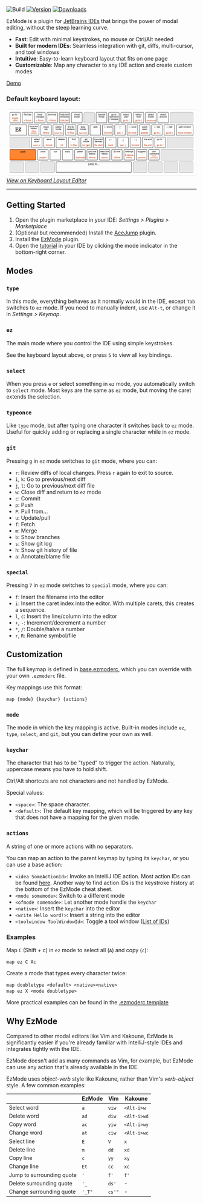 ![Build](https://github.com/ivw/ezmode-intellij/workflows/Build/badge.svg)
[![Version](https://img.shields.io/jetbrains/plugin/v/27497.svg)](https://plugins.jetbrains.com/plugin/27497)
[![Downloads](https://img.shields.io/jetbrains/plugin/d/27497.svg)](https://plugins.jetbrains.com/plugin/27497)

EzMode is a plugin for [JetBrains IDEs](https://www.jetbrains.com/ides/) that brings the power of modal editing, without
the steep learning curve.

- **Fast**: Edit with minimal keystrokes, no mouse or Ctrl/Alt needed
- **Built for modern IDEs**: Seamless integration with git, diffs, multi-cursor, and tool windows
- **Intuitive**: Easy-to-learn keyboard layout that fits on one page
- **Customizable**: Map any character to any IDE action and create custom modes

[Demo](https://github.com/user-attachments/assets/9695bfb2-c1b6-4932-87b0-67ec47d6f5b4)

### Default keyboard layout:

![Keyboard layout](KeyboardLayout.png)
*[View on Keyboard Layout Editor](https://www.keyboard-layout-editor.com/#/gists/921b61bce0466d1a2678bc081b256d29)*

---

## Getting Started

1. Open the plugin marketplace in your IDE: *Settings > Plugins > Marketplace*
2. (Optional but recommended) Install the [AceJump](https://github.com/acejump/AceJump) plugin.
3. Install the [EzMode](https://plugins.jetbrains.com/plugin/27497-ezmode) plugin.
4. Open the [tutorial](src/main/resources/com/github/ivw/ezmode/actions/tutorial.md) in your IDE by clicking the mode
   indicator in the bottom-right corner.

## Modes

### `type`

In this mode, everything behaves as it normally would in the IDE,
except `Tab` switches to `ez` mode. If you need to manually indent, use `Alt-t`,
or change it in *Settings > Keymap*.

### `ez`

The main mode where you control the IDE using simple keystrokes.

See the keyboard layout above, or press `5` to view all key bindings.

### `select`

When you press `e` or select something in `ez` mode, you automatically switch to `select` mode.
Most keys are the same as `ez` mode, but moving the caret extends the selection.

### `typeonce`

Like `type` mode, but after typing one character it switches back to `ez` mode.
Useful for quickly adding or replacing a single character while in `ez` mode.

### `git`

Pressing `g` in `ez` mode switches to `git` mode, where you can:

- `r`: Review diffs of local changes. Press `r` again to exit to source.
- `i`, `k`: Go to previous/next diff
- `j`, `l`: Go to previous/next diff file
- `w`: Close diff and return to `ez` mode
- `c`: Commit
- `p`: Push
- `P`: Pull from…
- `u`: Update/pull
- `f`: Fetch
- `m`: Merge
- `b`: Show branches
- `s`: Show git log
- `h`: Show git history of file
- `a`: Annotate/blame file

### `special`

Pressing `7` in `ez` mode switches to `special` mode, where you can:

- `f`: Insert the filename into the editor
- `i`: Insert the caret index into the editor. With multiple carets, this creates a sequence.
- `l`, `c`: Insert the line/column into the editor
- `+`, `-`: Increment/decrement a number
- `*`, `/`: Double/halve a number
- `r`, `R`: Rename symbol/file

## Customization

The full keymap is defined in [base.ezmoderc](src/main/resources/com/github/ivw/ezmode/config/base.ezmoderc),
which you can override with your own `.ezmoderc` file.

Key mappings use this format:

```
map {mode} {keychar} {actions}
```

### `mode`

The mode in which the key mapping is active. Built-in modes include `ez`, `type`, `select`, and `git`, but you can
define your own as well.

### `keychar`

The character that has to be "typed" to trigger the action. Naturally, uppercase means you have to hold shift.

Ctrl/Alt shortcuts are not characters and not handled by EzMode.

Special values:

- `<space>`: The space character.
- `<default>`: The default key mapping, which will be triggered by any key that does not have a mapping for the given
  mode.

### `actions`

A string of one or more actions with no separators.

You can map an action to the parent keymap by typing its `keychar`,
or you can use a base action:

- `<idea SomeActionId>`: Invoke an IntelliJ IDE action. Most action IDs can be
  found [here](https://github.com/JetBrains/intellij-community/blob/master/platform/platform-resources/src/keymaps/%24default.xml).
  Another way to find action IDs is the keystroke history at the bottom of the EzMode cheat sheet.
- `<mode somemode>`: Switch to a different mode
- `<ofmode somemode>`: Let another mode handle the `keychar`
- `<native>`: Insert the `keychar` into the editor
- `<write Hello word!>`: Insert a string into the editor
- `<toolwindow ToolWindowId>`: Toggle a tool window ([List of IDs](https://github.com/JetBrains/intellij-community/blob/master/platform/ide-core/src/com/intellij/openapi/wm/ToolWindowId.java))

### Examples

Map `C` (Shift + c) in `ez` mode to select all (`A`) and copy (`c`):

```
map ez C Ac
```

Create a mode that types every character twice:

```
map doubletype <default> <native><native>
map ez X <mode doubletype>
```

More practical examples can be found in
the [.ezmoderc template](src/main/resources/com/github/ivw/ezmode/config/template.ezmoderc)

## Why EzMode

Compared to other modal editors like Vim and Kakoune, EzMode is significantly easier if you're already familiar with
IntelliJ-style IDEs and integrates tightly with the IDE.

EzMode doesn't add as many commands as Vim, for example, but EzMode can use any action that's already available in the IDE.

EzMode uses *object-verb* style like Kakoune, rather than Vim's *verb-object* style. A few common examples:

|                           | EzMode | Vim    | Kakoune     |
|---------------------------|--------|--------|-------------|
| Select word               | `a`    | `viw`  | `<Alt-i>w`  |
| Delete word               | `ad`   | `diw`  | `<Alt-i>wd` |
| Copy word                 | `ac`   | `yiw`  | `<Alt-i>wy` |
| Change word               | `at`   | `ciw`  | `<Alt-i>wc` |
| Select line               | `E`    | `V`    | `x`         |
| Delete line               | `m`    | `dd`   | `xd`        |
| Copy line                 | `c`    | `yy`   | `xy`        |
| Change line               | `Et`   | `cc`   | `xc`        |
| Jump to surrounding quote | `'`    | `f'`   | `f'`        |
| Delete surrounding quote  | `'_`   | `ds'`  | -           |
| Change surrounding quote  | `'_T"` | `cs'"` | -           |
